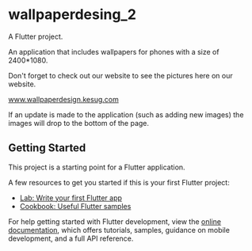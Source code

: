 # wallpaperdesing_2

A Flutter project.

An application that includes wallpapers for phones with a size of 2400*1080.

Don't forget to check out our website to see the pictures here on our website.

www.wallpaperdesign.kesug.com

If an update is made to the application (such as adding new images) the images will drop to the bottom of the page.

## Getting Started

This project is a starting point for a Flutter application.

A few resources to get you started if this is your first Flutter project:

- [Lab: Write your first Flutter app](https://docs.flutter.dev/get-started/codelab)
- [Cookbook: Useful Flutter samples](https://docs.flutter.dev/cookbook)

For help getting started with Flutter development, view the
[online documentation](https://docs.flutter.dev/), which offers tutorials,
samples, guidance on mobile development, and a full API reference.
